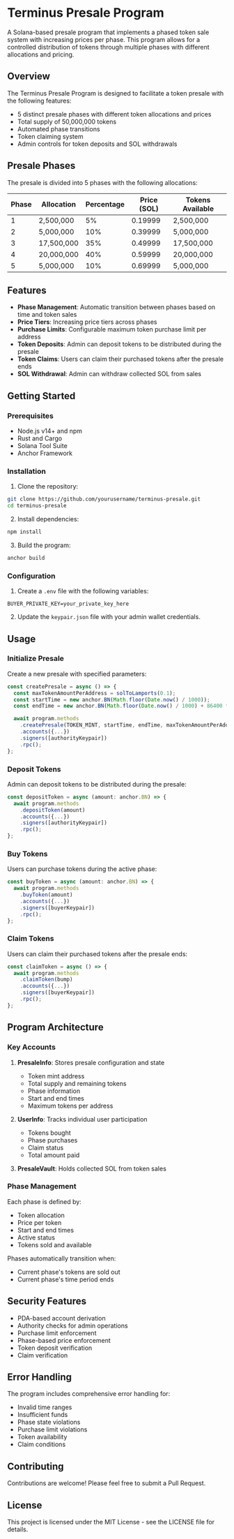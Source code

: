 # Terminus Presale Program

A Solana-based presale program that implements a phased token sale system with increasing prices per phase. This program allows for a controlled distribution of tokens through multiple phases with different allocations and pricing.

## Overview

The Terminus Presale Program is designed to facilitate a token presale with the following features:

- 5 distinct presale phases with different token allocations and prices
- Total supply of 50,000,000 tokens
- Automated phase transitions
- Token claiming system
- Admin controls for token deposits and SOL withdrawals

## Presale Phases

The presale is divided into 5 phases with the following allocations:

| Phase | Allocation | Percentage | Price (SOL) | Tokens Available |
| ----- | ---------- | ---------- | ----------- | ---------------- |
| 1     | 2,500,000  | 5%         | 0.19999     | 2,500,000        |
| 2     | 5,000,000  | 10%        | 0.39999     | 5,000,000        |
| 3     | 17,500,000 | 35%        | 0.49999     | 17,500,000       |
| 4     | 20,000,000 | 40%        | 0.59999     | 20,000,000       |
| 5     | 5,000,000  | 10%        | 0.69999     | 5,000,000        |

## Features

- **Phase Management**: Automatic transition between phases based on time and token sales
- **Price Tiers**: Increasing price tiers across phases
- **Purchase Limits**: Configurable maximum token purchase limit per address
- **Token Deposits**: Admin can deposit tokens to be distributed during the presale
- **Token Claims**: Users can claim their purchased tokens after the presale ends
- **SOL Withdrawal**: Admin can withdraw collected SOL from sales

## Getting Started

### Prerequisites

- Node.js v14+ and npm
- Rust and Cargo
- Solana Tool Suite
- Anchor Framework

### Installation

1. Clone the repository:

```bash
git clone https://github.com/yourusername/terminus-presale.git
cd terminus-presale
```

2. Install dependencies:

```bash
npm install
```

3. Build the program:

```bash
anchor build
```

### Configuration

1. Create a `.env` file with the following variables:

```env
BUYER_PRIVATE_KEY=your_private_key_here
```

2. Update the `keypair.json` file with your admin wallet credentials.

## Usage

### Initialize Presale

Create a new presale with specified parameters:

```typescript
const createPresale = async () => {
  const maxTokenAmountPerAddress = solToLamports(0.1);
  const startTime = new anchor.BN(Math.floor(Date.now() / 1000));
  const endTime = new anchor.BN(Math.floor(Date.now() / 1000) + 86400 * 5); // 5 days

  await program.methods
    .createPresale(TOKEN_MINT, startTime, endTime, maxTokenAmountPerAddress)
    .accounts({...})
    .signers([authorityKeypair])
    .rpc();
};
```

### Deposit Tokens

Admin can deposit tokens to be distributed during the presale:

```typescript
const depositToken = async (amount: anchor.BN) => {
  await program.methods
    .depositToken(amount)
    .accounts({...})
    .signers([authorityKeypair])
    .rpc();
};
```

### Buy Tokens

Users can purchase tokens during the active phase:

```typescript
const buyToken = async (amount: anchor.BN) => {
  await program.methods
    .buyToken(amount)
    .accounts({...})
    .signers([buyerKeypair])
    .rpc();
};
```

### Claim Tokens

Users can claim their purchased tokens after the presale ends:

```typescript
const claimToken = async () => {
  await program.methods
    .claimToken(bump)
    .accounts({...})
    .signers([buyerKeypair])
    .rpc();
};
```

## Program Architecture

### Key Accounts

1. **PresaleInfo**: Stores presale configuration and state

   - Token mint address
   - Total supply and remaining tokens
   - Phase information
   - Start and end times
   - Maximum tokens per address

2. **UserInfo**: Tracks individual user participation

   - Tokens bought
   - Phase purchases
   - Claim status
   - Total amount paid

3. **PresaleVault**: Holds collected SOL from token sales

### Phase Management

Each phase is defined by:

- Token allocation
- Price per token
- Start and end times
- Active status
- Tokens sold and available

Phases automatically transition when:

- Current phase's tokens are sold out
- Current phase's time period ends

## Security Features

- PDA-based account derivation
- Authority checks for admin operations
- Purchase limit enforcement
- Phase-based price enforcement
- Token deposit verification
- Claim verification

## Error Handling

The program includes comprehensive error handling for:

- Invalid time ranges
- Insufficient funds
- Phase state violations
- Purchase limit violations
- Token availability
- Claim conditions

## Contributing

Contributions are welcome! Please feel free to submit a Pull Request.

## License

This project is licensed under the MIT License - see the LICENSE file for details.
